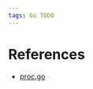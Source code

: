 ```yaml
---
tags: Go TODO
---
```


# References

- [proc.go](https://github.com/golang/go/blob/master/src/runtime/proc.go)
